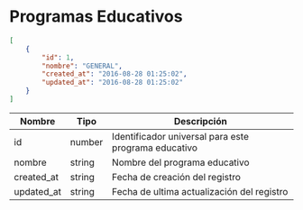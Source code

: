 # Programas Educativos

```json
[
 	{
		"id": 1,
		"nombre": "GENERAL",
		"created_at": "2016-08-28 01:25:02",
		"updated_at": "2016-08-28 01:25:02"
	}
]
```

 Nombre    | Tipo    | Descripción
---------- | ------- | -------
 id | number | Identificador universal para este programa educativo
 nombre | string | Nombre del programa educativo
 created_at | string | Fecha de creación del registro
 updated_at | string | Fecha de ultima actualización del registro